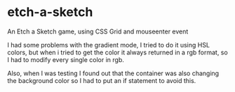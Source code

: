 # etch-a-sketch

An Etch a Sketch game, using CSS Grid and mouseenter event

I had some problems with the gradient mode, I tried to do it using HSL colors, but when i tried to get the color it always returned in a rgb format, so I had to modify every single color in rgb.

Also, when I was testing I found out that the container was also changing the background color so I had to put an if statement to avoid this.
